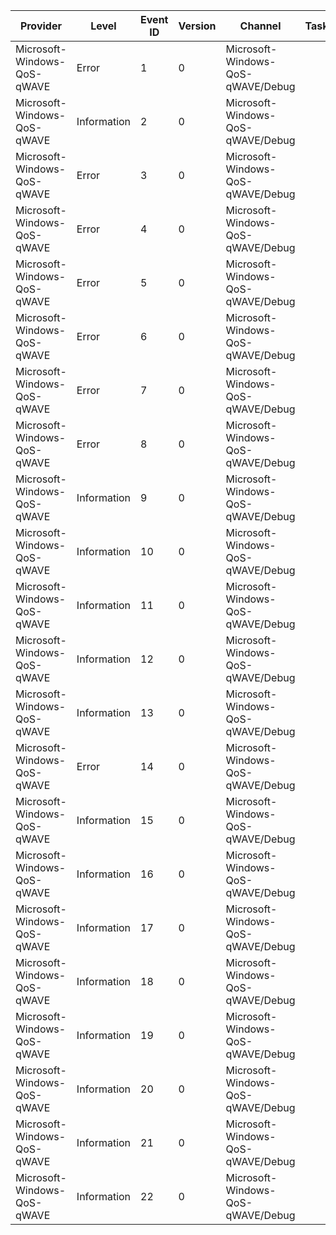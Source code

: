 Provider                     |  Level        |  Event ID  |  Version  |  Channel                            |  Task  |  Opcode  |  Keyword  |  Message
-----------------------------|---------------|------------|-----------|-------------------------------------|--------|----------|-----------|--------------------------------
Microsoft-Windows-QoS-qWAVE  |  Error        |  1         |  0        |  Microsoft-Windows-QoS-qWAVE/Debug  |        |          |           |  QOSSetFlow Failure
Microsoft-Windows-QoS-qWAVE  |  Information  |  2         |  0        |  Microsoft-Windows-QoS-qWAVE/Debug  |        |          |           |  QOSSetFlow Success
Microsoft-Windows-QoS-qWAVE  |  Error        |  3         |  0        |  Microsoft-Windows-QoS-qWAVE/Debug  |        |          |           |  QOSQueryFlow Failure
Microsoft-Windows-QoS-qWAVE  |  Error        |  4         |  0        |  Microsoft-Windows-QoS-qWAVE/Debug  |        |          |           |  QOSNotifyFlow Failure
Microsoft-Windows-QoS-qWAVE  |  Error        |  5         |  0        |  Microsoft-Windows-QoS-qWAVE/Debug  |        |          |           |  QosAddSocketToFlow Failure
Microsoft-Windows-QoS-qWAVE  |  Error        |  6         |  0        |  Microsoft-Windows-QoS-qWAVE/Debug  |        |          |           |  QOSEnumerateFlows Failure
Microsoft-Windows-QoS-qWAVE  |  Error        |  7         |  0        |  Microsoft-Windows-QoS-qWAVE/Debug  |        |          |           |  QOSStartTrackingClient Failure
Microsoft-Windows-QoS-qWAVE  |  Error        |  8         |  0        |  Microsoft-Windows-QoS-qWAVE/Debug  |        |          |           |  QOSStopTrackingClient Failure
Microsoft-Windows-QoS-qWAVE  |  Information  |  9         |  0        |  Microsoft-Windows-QoS-qWAVE/Debug  |        |          |           |  Network Congestion Begin
Microsoft-Windows-QoS-qWAVE  |  Information  |  10        |  0        |  Microsoft-Windows-QoS-qWAVE/Debug  |        |          |           |  Network Congestion End
Microsoft-Windows-QoS-qWAVE  |  Information  |  11        |  0        |  Microsoft-Windows-QoS-qWAVE/Debug  |        |          |           |  Available Bandwidth Detected
Microsoft-Windows-QoS-qWAVE  |  Information  |  12        |  0        |  Microsoft-Windows-QoS-qWAVE/Debug  |        |          |           |  QOSCreateHandle
Microsoft-Windows-QoS-qWAVE  |  Information  |  13        |  0        |  Microsoft-Windows-QoS-qWAVE/Debug  |        |          |           |  Diagonstics
Microsoft-Windows-QoS-qWAVE  |  Error        |  14        |  0        |  Microsoft-Windows-QoS-qWAVE/Debug  |        |          |           |  QDLHStartDiagnosingPath
Microsoft-Windows-QoS-qWAVE  |  Information  |  15        |  0        |  Microsoft-Windows-QoS-qWAVE/Debug  |        |          |           |  Packet Pair Result
Microsoft-Windows-QoS-qWAVE  |  Information  |  16        |  0        |  Microsoft-Windows-QoS-qWAVE/Debug  |        |          |           |  Probe Quiescent
Microsoft-Windows-QoS-qWAVE  |  Information  |  17        |  0        |  Microsoft-Windows-QoS-qWAVE/Debug  |        |          |           |  QosAddSocketToFlow Success
Microsoft-Windows-QoS-qWAVE  |  Information  |  18        |  0        |  Microsoft-Windows-QoS-qWAVE/Debug  |        |          |           |  Legacy Mode Active
Microsoft-Windows-QoS-qWAVE  |  Information  |  19        |  0        |  Microsoft-Windows-QoS-qWAVE/Debug  |        |          |           |  Legacy Mode Inactive
Microsoft-Windows-QoS-qWAVE  |  Information  |  20        |  0        |  Microsoft-Windows-QoS-qWAVE/Debug  |        |          |           |  Burst Control
Microsoft-Windows-QoS-qWAVE  |  Information  |  21        |  0        |  Microsoft-Windows-QoS-qWAVE/Debug  |        |          |           |  AC Cache Initialized
Microsoft-Windows-QoS-qWAVE  |  Information  |  22        |  0        |  Microsoft-Windows-QoS-qWAVE/Debug  |        |          |           |  AC Cache DeInitialized